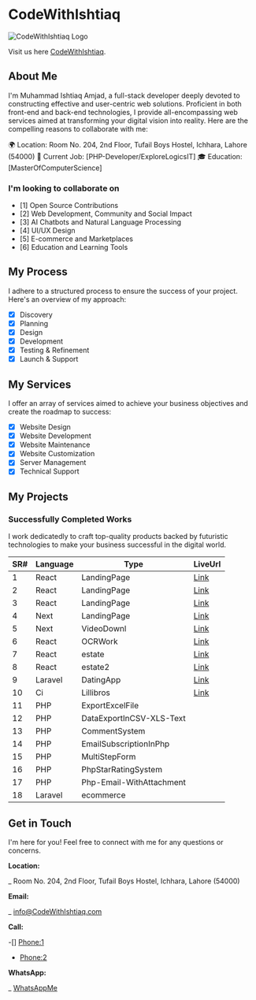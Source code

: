 # CodeWithIshtiaq

![CodeWithIshtiaq Logo](https://codewithishtiaq.vercel.app/assets/img/logo1.png)

Visit us here [CodeWithIshtiaq](https://codewithishtiaq.vercel.app/).

## About Me

I'm Muhammad Ishtiaq Amjad, a full-stack developer deeply devoted to constructing effective and user-centric web solutions. Proficient in both front-end and back-end technologies, I provide all-encompassing web services aimed at transforming your digital vision into reality. Here are the compelling reasons to collaborate with me:

 🌍 Location: Room No. 204, 2nd Floor, Tufail Boys Hostel, Ichhara, Lahore (54000)
 💼 Current Job: [PHP-Developer/ExploreLogicsIT]
 🎓 Education: [MasterOfComputerScience]

### I'm looking to collaborate on

- [1] Open Source Contributions
- [2] Web Development, Community and Social Impact
- [3] AI Chatbots and Natural Language Processing
- [4] UI/UX Design
- [5] E-commerce and Marketplaces
- [6] Education and Learning Tools

## My Process

I adhere to a structured process to ensure the success of your project. Here's an overview of my approach:

- [x] Discovery
- [x] Planning
- [x] Design
- [x] Development
- [x] Testing & Refinement
- [x] Launch & Support

## My Services

I offer an array of services aimed to achieve your business objectives and create the roadmap to success:

- [x] Website Design
- [x] Website Development
- [x] Website Maintenance
- [x] Website Customization
- [x] Server Management
- [x] Technical Support

## My Projects

### Successfully Completed Works

I work dedicatedly to craft top-quality products backed by futuristic technologies to make your business successful in the digital world.

| SR# | Language | Type | LiveUrl |
| --- | -------- | ---- | ------- |
| 1   | React    | LandingPage | [Link](https://techno-solutions.vercel.app) |
| 2   | React    | LandingPage | [Link](https://e-state-ishicoder.vercel.app) |
| 3   | React    | LandingPage | [Link](https://wis-walk.vercel.app) |
| 4   | Next     | LandingPage | [Link](https://logic-zone.vercel.app) |
| 5   | Next     | VideoDownl  | [Link](https://ishi-dev-yt-downloader.vercel.app) |
| 6   | React    | OCRWork     | [Link](https://appocr.vercel.app) |
| 7   | React    | estate     | [Link](https://explorelogicsit.com/realestate1) |
| 8   | React    | estate2    | [Link](https://explorelogicsit.com/realestate2) |
| 9   | Laravel  | DatingApp  | [Link](https://explorelogicsit.com/sharing_sugar) |
| 10  | Ci      | Lillibros  | [Link](https://explorelogicsit.com/lillibros) |
| 11  | PHP     | ExportExcelFile |
| 12  | PHP     | DataExportInCSV-XLS-Text |
| 13  | PHP     | CommentSystem |
| 14  | PHP     | EmailSubscriptionInPhp |
| 15  | PHP     | MultiStepForm |
| 16  | PHP     | PhpStarRatingSystem |
| 17  | PHP     | Php-Email-WithAttachment |
| 18  | Laravel | ecommerce |

## Get in Touch

I'm here for you! Feel free to connect with me for any questions or concerns.

**Location:**

_ Room No. 204, 2nd Floor, Tufail Boys Hostel, Ichhara, Lahore (54000)

**Email:**

_ [info@CodeWithIshtiaq.com](mailto:info@CodeWithIshtiaq.com)

**Call:**

-[] [Phone:1](tel:+923177530163)

- [Phone:2](tel:+923427397100)

**WhatsApp:**

_ [WhatsAppMe](https://wa.me/+92317773016?text=Hello%2C%20I%20would%20like%20to%20inquire%20about%20your%20services.)
